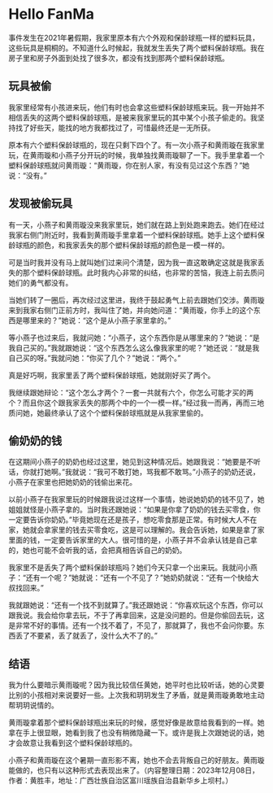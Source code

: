 # Hello FanMa 

事件发生在2021年暑假期，我家里原本有六个外观和保龄球瓶一样的塑料玩具，这些玩具是桐桐的。不知道什么时候起，我就发生丢失了两个塑料保龄球瓶。我在房子里和房子外面到处找了很多次，都没有找到那两个塑料保龄球瓶。

## 玩具被偷

我家里经常有小孩进来玩，他们有时也会拿这些塑料保龄球瓶来玩。我一开始并不相信丢失的这两个塑料保龄球瓶，是被来我家里玩的其中某个小孩子偷走的。我坚持找了好些天，能找的地方我都找过了，可惜最终还是一无所获。

原本有六个塑料保龄球瓶的，现在只剩下四个了。有一次小燕子和黄雨璇在我家里玩，在黄雨璇和小燕子分开玩的时候，我单独找黄雨璇聊了一下。我手里拿着一个塑料保龄球瓶就问黄雨璇：“黄雨璇，你在别人家，有没有见过这个东西？”她说：“没有。”

## 发现被偷玩具

有一天，小燕子和黄雨璇没来我家里玩，她们就在路上到处跑来跑去。她们在经过我家右侧门附近时，我看到黄雨璇手里拿着一个塑料保龄球瓶。她手上这个塑料保龄球瓶的颜色，和我家丢失的那个塑料保龄球瓶的颜色是一模一样的。

可是当时我并没有马上就叫她们过来问个清楚，因为我一直这敢确定这就是我家丢失的那个塑料保龄球瓶。此时我内心非常的纠结，也非常的苦恼，我连上前去质问她们的勇气都没有。

当她们转了一圈后，再次经过这里进，我终于鼓起勇气上前去跟她们交涉。黄雨璇来到我家右侧门正前方时，我叫住了她，并向她问道：“黄雨璇，你手上的这个东西是哪里来的？”她说：“这个是从小燕子家里拿的。”

等小燕子也过来后，我就问她：“小燕子，这个东西你是从哪里来的？”她说：“是我自己买的。”我就跟她说：“这个东西怎么这么像我家里的呢？”她还说：“就是我自己买的呀。”我就问她：“你买了几个？”她说：“两个。”

真是好巧啊，我家里丢了两个塑料保龄球瓶，她就刚好买了两个。

我继续跟她辩论：“这个怎么才两个？一套一共就有六个，你怎么可能才买的两个？而且你这个跟我家丢失的那两个中的一个一模一样。”经过我一而再，再而三地质问她，她最终承认了这个个塑料保龄球瓶就是从我家里偷的。

## 偷奶奶的钱

在这期间小燕子的奶奶也经过这里，她见到这种情况后。她跟我说：“她要是不听话，你就打她啊。”我就说：“我可不敢打她，骂我都不敢骂。”小燕子的奶奶还说，小燕子在家里也把她奶奶的钱偷出来花。

以前小燕子在我家里玩的时候跟我说过这样一个事情，她说她奶奶的钱不见了，她姐姐就怪是小燕子拿的。当时我还跟她说：“如果是你拿了奶奶的钱去买零食，你一定要告诉你奶奶。”毕竟她现在还是孩子，想吃零食那是正常。有时候大人不在家，她就会拿家里的钱去买零食吃，这是可以理解的。我会告诉她，如果是拿了家里面的钱，一定要告诉家里的大人。很可惜的是，小燕子并不会承认钱是自己拿的，她也可能不会听我的话，会把真相告诉自己的奶奶。

我家里不是丢失了两个塑料保龄球瓶吗？她们今天只拿一个出来玩。我就问小燕子：“还有一个呢？”她就说：“还有一个不见了？”她奶奶就说：“还有一个快给大叔找回来。”

我就跟她说：“还有一个找不到就算了。”我还跟她说：“你喜欢玩这个东西，你可以跟我说。我会给你拿去玩，不于了再拿回来，这是没问题的。但是你偷回去玩，这是非常不好的事情。还有一个找不着了，不见了，那就算了，我也不会问你要。东西丢了不要紧，丢了就丢了，没什么大不了的。”

## 结语

我为什么要暗示黄雨璇呢？因为我比较信任黄她，她平时也比较听话，她的心灵要比别的小孩相对来说要好一些。上次我和玥玥发生了矛盾，就是黄雨璇勇敢地主动帮玥玥说情的。

黄雨璇拿着那个塑料保龄球瓶出来玩的时候，感觉好像是故意给我看到的一样。她拿在手上很显眼，她看到我了也没有稍微隐藏一下。或许是我上次跟她说的话，她才会故意让我看到这个塑料保龄球瓶的。

小燕子和黄雨璇在这个暑期一直形影不离，她也不会去背叛自己的好朋友。黄雨璇能做的，也只有以这种形式去表现出来了。（内容整理日期：2023年12月08日，作者：黄胜丰，地址：广西壮族自治区富川瑶族自治县新华乡上坝村。）